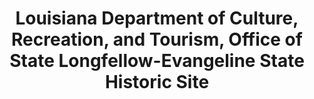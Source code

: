 ---
layout: repo
title: "Louisiana Department of Culture, Recreation, and Tourism, Office of State Longfellow-Evangeline State Historic Site"
id: 25575
permalink: repos/25575/
---